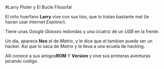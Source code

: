 #Larry Ploter  y El Bucle Filosofal

El niño huerfano **Larry** vive con sus tios, que lo tratan bastante mal
(le hacen usar *Internet Explorer*).

Tiene unas *Google Glasses* redondas y una cicatriz de un *USB* en la frente.

Un dia, aparece **Neo** el de *Matrix*, y le dice que el tambien puede ser un hacker.
Asi que lo saca de *Matrix* y le lleva a una ecuela de hacking.

Alli conoce a sus amigos**ROM** Y **Version** y vive sus primeras aventuras picando codigo.
